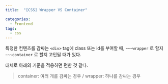 ```yaml
---
title:  "[CSS] Wrapper VS Container"

categories:
  - Frontend
tags:
  - css
---
```


특정한 컨텐츠를 감싸는 `<div>` tag에 class 또는 id를 부여할 때, `~~~wrapper` 로 할지 `~~~container` 로 할지 고민될 때가 있다. 

대체로 아래의 기준을 적용하면 편한 것 같다.
> container: 여러 개를 감싸는 경우 / wrapper: 하나를 감싸는 경우
